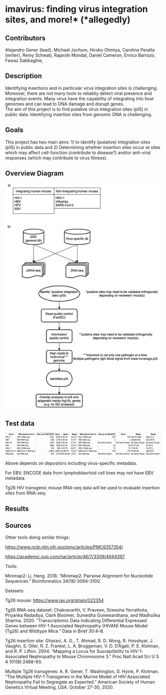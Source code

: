 # imavirus: finding virus integration sites, and more!* (*allegedly)


## Contributors

Alejandro Gener (lead), 
Michael Jochum, 
Hiroko Ohmiya, 
Carolina Peralta (writer), 
Remy Schwab, 
Rajarshi Mondal, 
Daniel Cameron, 
Enrico Barrozo, 
Fawaz Dabbaghie, 


## Description
Identifying insertions and in particular virus integration sites is challenging. Moreover, there are not many tools to reliabliy detect viral presence and integration events. 
Many virus have the capability of integrating into host genomes and can lead to DNA damage and disrupt genes. 	
The aim of this project is to find putative virus integration sites (pIS) in public data. Identifying insertion sites from genomic DNA is challenging.


## Goals

This project has two main aims: 1) to identify (putative) integration sites (pIS) in public data and 2) Determining whether insertion sites occur at sites which may affect cell-function (contribute to disease?) and/or anti-viral responses (which may contribute to virus fitness). 


## Overview Diagram

![](https://github.com/collaborativebioinformatics/imavirus/blob/2f27cd88604fc01b134df44fc492afca9830ef25/Untitled%20Diagram%20v2.jpg)

## Test data

![](https://github.com/collaborativebioinformatics/imavirus/blob/faea5562d55e5ac4700ae02ffdca48d0b5d2b284/Screen%20Shot%202021-10-12%20at%2011.51.39%20AM.png)

Above depends on depositors including virus-specific metadata.

For EBV, ENCODE data from lymphoblasrtoid cell lines may not have EBV metadata.

Tg26 HIV transgenic mouse RNA-seq data will be used to evaluate insertion sites from RNA-seq. 

## Results

## Sources

Other tools doing similar things:

https://www.ncbi.nlm.nih.gov/pmc/articles/PMC6357354/

https://academic.oup.com/nar/article/46/7/3309/4944397

Tools:

Minimap2: Li, Heng. 2018. “Minimap2: Pairwise Alignment for Nucleotide Sequences.” Bioinformatics 34(18):3094–3100.

Datasets:

Tg26 mouse: https://www.jax.org/strain/022354

Tg26 RNA-seq dataset: Chakravarthi, V. Praveen, Sireesha Yerrathota, Priyanka Radadiya, Clark Bloomer, Sumedha Gunewardhana, and Madhulika Sharma. 2020. “Transcriptomic Data Indicating Differential Expressed Genes between HIV-1 Associated Nephropathy (HIVAN) Mouse Model (Tg26) and Wildtype Mice.” Data in Brief 30:4–8.

Tg26 insertion site: Gharavi, A. G., T. Ahmad, R. D. Wong, R. Hooshyar, J. Vaughn, S. Oller, R. Z. Frankel, L. A. Bruggeman, V. D. D’Agati, P. E. Klotman, and R. P. Lifton. 2004. “Mapping a Locus for Susceptibility to HIV-1-Associated Nephropathy to Mouse Chromosome 3.” Proc Natl Acad Sci U S A 101(8):2488–93.

Multiple Tg26 transgenes: A. R. Gener, T. Washington, D. Hyink, P. Klotman. “The Multiple HIV-1 Transgenes in the Murine Model of HIV-Associated Nephropathy Fail to Segregate as Expected.” American Society of Human Genetics Virtual  Meeting, USA. October 27-30, 2020.
